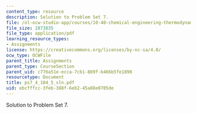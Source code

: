 ```yaml
---
content_type: resource
description: Solution to Problem Set 7.
file: /ol-ocw-studio-app/courses/10-40-chemical-engineering-thermodynamics-fall-2003/ebcfffcc3feb388f6eb245a88e0705de_ps7_4_104_5_sln.pdf
file_size: 2873835
file_type: application/pdf
learning_resource_types:
- Assignments
license: https://creativecommons.org/licenses/by-nc-sa/4.0/
ocw_type: OCWFile
parent_title: Assignments
parent_type: CourseSection
parent_uid: c776a51e-ecca-7cb1-889f-b466b5fe1890
resourcetype: Document
title: ps7_4_104_5_sln.pdf
uid: ebcfffcc-3feb-388f-6eb2-45a88e0705de
---
```

Solution to Problem Set 7.
